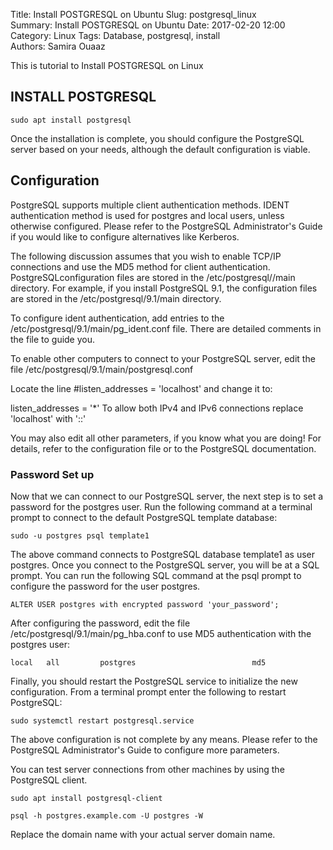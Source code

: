Title: Install POSTGRESQL on Ubuntu
Slug: postgresql_linux    
Summary:  Install POSTGRESQL on Ubuntu
Date: 2017-02-20 12:00    
Category: Linux
Tags: Database, postgresql, install    
Authors: Samira Ouaaz   

This is tutorial to Install POSTGRESQL on Linux 

## INSTALL POSTGRESQL
`sudo apt install postgresql`

Once the installation is complete, you should configure the PostgreSQL server based on your needs, although the default configuration is viable.

## Configuration
PostgreSQL supports multiple client authentication methods. IDENT authentication method is used for postgres and local users, unless otherwise configured. Please refer to the PostgreSQL Administrator's Guide if you would like to configure alternatives like Kerberos.

The following discussion assumes that you wish to enable TCP/IP connections and use the MD5 method for client authentication. PostgreSQLconfiguration files are stored in the /etc/postgresql/<version>/main directory. For example, if you install PostgreSQL 9.1, the configuration files are stored in the /etc/postgresql/9.1/main directory.

To configure ident authentication, add entries to the /etc/postgresql/9.1/main/pg_ident.conf file. There are detailed comments in the file to guide you.

To enable other computers to connect to your PostgreSQL server, edit the file /etc/postgresql/9.1/main/postgresql.conf

Locate the line #listen_addresses = 'localhost' and change it to:

listen_addresses = '*'
To allow both IPv4 and IPv6 connections replace 'localhost' with '::'

You may also edit all other parameters, if you know what you are doing! For details, refer to the configuration file or to the PostgreSQL documentation.

### Password Set up
Now that we can connect to our PostgreSQL server, the next step is to set a password for the postgres user. Run the following command at a terminal prompt to connect to the default PostgreSQL template database:

`sudo -u postgres psql template1`

The above command connects to PostgreSQL database template1 as user postgres. Once you connect to the PostgreSQL server, you will be at a SQL prompt. You can run the following SQL command at the psql prompt to configure the password for the user postgres.

`ALTER USER postgres with encrypted password 'your_password';`

After configuring the password, edit the file /etc/postgresql/9.1/main/pg_hba.conf to use MD5 authentication with the postgres user:

`local   all         postgres                          md5`

Finally, you should restart the PostgreSQL service to initialize the new configuration. From a terminal prompt enter the following to restart PostgreSQL:

`sudo systemctl restart postgresql.service`

The above configuration is not complete by any means. Please refer to the PostgreSQL Administrator's Guide to configure more parameters.

You can test server connections from other machines by using the PostgreSQL client.

`sudo apt install postgresql-client`

`psql -h postgres.example.com -U postgres -W`

Replace the domain name with your actual server domain name.
